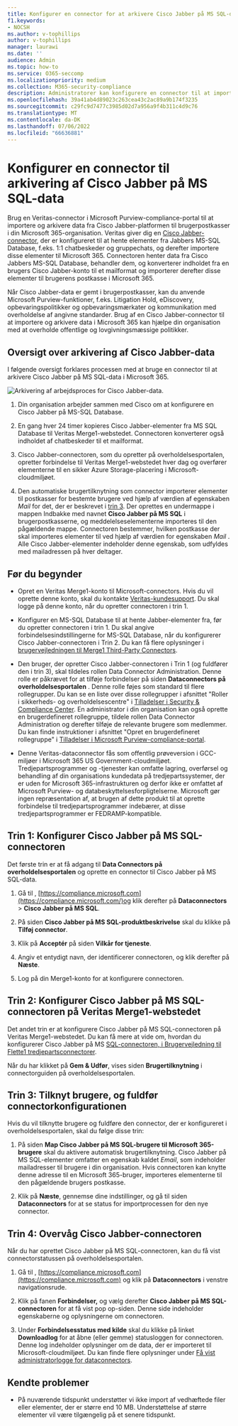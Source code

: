 ```yaml
---
title: Konfigurer en connector for at arkivere Cisco Jabber på MS SQL-data i Microsoft 365
f1.keywords:
- NOCSH
ms.author: v-tophillips
author: v-tophillips
manager: laurawi
ms.date: ''
audience: Admin
ms.topic: how-to
ms.service: O365-seccomp
ms.localizationpriority: medium
ms.collection: M365-security-compliance
description: Administratorer kan konfigurere en connector til at importere og arkivere Cisco Jabber på MS SQL-data fra Veritas i Microsoft 365. Med denne connector kan du arkivere data fra tredjepartsdatakilder i Microsoft 365. Når du har arkiveret disse data, kan du bruge funktioner til overholdelse af angivne standarder, f.eks. juridisk bevarelse, indholdssøgning og opbevaringspolitikker til at administrere tredjepartsdata.
ms.openlocfilehash: 39a41ab4d89023c263cea43c2ac89a9b174f3235
ms.sourcegitcommit: c29fc9d7477c3985d02d7a956a9f4b311c4d9c76
ms.translationtype: MT
ms.contentlocale: da-DK
ms.lasthandoff: 07/06/2022
ms.locfileid: "66636881"
---
```

# <a name="set-up-a-connector-to-archive-cisco-jabber-on-ms-sql-data"></a>Konfigurer en connector til arkivering af Cisco Jabber på MS SQL-data

Brug en Veritas-connector i Microsoft Purview-compliance-portal til at importere og arkivere data fra Cisco Jabber-platformen til brugerpostkasser i din Microsoft 365-organisation. Veritas giver dig en [Cisco Jabber-connector](https://globanet.com/jabber/), der er konfigureret til at hente elementer fra Jabbers MS-SQL Database, f.eks. 1:1 chatbeskeder og gruppechats, og derefter importere disse elementer til Microsoft 365. Connectoren henter data fra Cisco Jabbers MS-SQL Database, behandler dem, og konverterer indholdet fra en brugers Cisco Jabber-konto til et mailformat og importerer derefter disse elementer til brugerens postkasse i Microsoft 365.

Når Cisco Jabber-data er gemt i brugerpostkasser, kan du anvende Microsoft Purview-funktioner, f.eks. Litigation Hold, eDiscovery, opbevaringspolitikker og opbevaringsmærkater og kommunikation med overholdelse af angivne standarder. Brug af en Cisco Jabber-connector til at importere og arkivere data i Microsoft 365 kan hjælpe din organisation med at overholde offentlige og lovgivningsmæssige politikker.

## <a name="overview-of-archiving-cisco-jabber-data"></a>Oversigt over arkivering af Cisco Jabber-data

I følgende oversigt forklares processen med at bruge en connector til at arkivere Cisco Jabber på MS SQL-data i Microsoft 365.

![Arkivering af arbejdsproces for Cisco Jabber-data.](../media/CiscoJabberonMSSQLConnectorWorkflow.png)

1. Din organisation arbejder sammen med Cisco om at konfigurere en Cisco Jabber på MS-SQL Database.

2. En gang hver 24 timer kopieres Cisco Jabber-elementer fra MS SQL Database til Veritas Merge1-webstedet. Connectoren konverterer også indholdet af chatbeskeder til et mailformat.

3. Cisco Jabber-connectoren, som du opretter på overholdelsesportalen, opretter forbindelse til Veritas Merge1-webstedet hver dag og overfører elementerne til en sikker Azure Storage-placering i Microsoft-cloudmiljøet.

4. Den automatiske brugertilknytning som connector importerer elementer til postkasser for bestemte brugere ved hjælp af værdien af egenskaben *Mail* for det, der er beskrevet i [trin 3](#step-3-map-users-and-complete-the-connector-setup). Der oprettes en undermappe i mappen Indbakke med navnet **Cisco Jabber på MS SQL** i brugerpostkasserne, og meddelelseselementerne importeres til den pågældende mappe. Connectoren bestemmer, hvilken postkasse der skal importeres elementer til ved hjælp af værdien for egenskaben *Mail* . Alle Cisco Jabber-elementer indeholder denne egenskab, som udfyldes med mailadressen på hver deltager.

## <a name="before-you-begin"></a>Før du begynder

- Opret en Veritas Merge1-konto til Microsoft-connectors. Hvis du vil oprette denne konto, skal du kontakte [Veritas-kundesupport](https://www.veritas.com/content/support/). Du skal logge på denne konto, når du opretter connectoren i trin 1.

- Konfigurer en MS-SQL Database til at hente Jabber-elementer fra, før du opretter connectoren i trin 1. Du skal angive forbindelsesindstillingerne for MS-SQL Database, når du konfigurerer Cisco Jabber-connectoren i Trin 2. Du kan få flere oplysninger i [brugervejledningen til Merge1 Third-Party Connectors](https://docs.ms.merge1.globanetportal.com/Merge1%20Third-Party%20Connectors%20Cisco%20Jabber%20on%20MS%20SQL%20User%20Guide%20.pdf).

- Den bruger, der opretter Cisco Jabber-connectoren i Trin 1 (og fuldfører den i trin 3), skal tildeles rollen Data Connector Administration. Denne rolle er påkrævet for at tilføje forbindelser på siden **Dataconnectors på overholdelsesportalen** . Denne rolle føjes som standard til flere rollegrupper. Du kan se en liste over disse rollegrupper i afsnittet "Roller i sikkerheds- og overholdelsescentre" i [Tilladelser i Security & Compliance Center](../security/office-365-security/permissions-in-the-security-and-compliance-center.md#roles-in-the-security--compliance-center). En administrator i din organisation kan også oprette en brugerdefineret rollegruppe, tildele rollen Data Connector Administration og derefter tilføje de relevante brugere som medlemmer. Du kan finde instruktioner i afsnittet "Opret en brugerdefineret rollegruppe" i [Tilladelser i Microsoft Purview-compliance-portal](microsoft-365-compliance-center-permissions.md#create-a-custom-role-group).

- Denne Veritas-dataconnector fås som offentlig prøveversion i GCC-miljøer i Microsoft 365 US Government-cloudmiljøet. Tredjepartsprogrammer og -tjenester kan omfatte lagring, overførsel og behandling af din organisations kundedata på tredjepartssystemer, der er uden for Microsoft 365-infrastrukturen og derfor ikke er omfattet af Microsoft Purview- og databeskyttelsesforpligtelserne. Microsoft gør ingen repræsentation af, at brugen af dette produkt til at oprette forbindelse til tredjepartsprogrammer indebærer, at disse tredjepartsprogrammer er FEDRAMP-kompatible.

## <a name="step-1-set-up-the-cisco-jabber-on-ms-sql-connector"></a>Trin 1: Konfigurer Cisco Jabber på MS SQL-connectoren

Det første trin er at få adgang til **Data Connectors på overholdelsesportalen** og oprette en connector til Cisco Jabber på MS SQL-data.

1. Gå til , [https://compliance.microsoft.com](https://compliance.microsoft.com/)og klik derefter på **Dataconnectors** > **Cisco Jabber på MS SQL**.

2. På siden **Cisco Jabber på MS SQL-produktbeskrivelse** skal du klikke på **Tilføj connector**.

3. Klik på **Acceptér** på siden **Vilkår for tjeneste**.

4. Angiv et entydigt navn, der identificerer connectoren, og klik derefter på **Næste**.

5. Log på din Merge1-konto for at konfigurere connectoren.

## <a name="step-2-configure-the-cisco-jabber-on-ms-sql-connector-on-the-veritas-merge1-site"></a>Trin 2: Konfigurer Cisco Jabber på MS SQL-connectoren på Veritas Merge1-webstedet

Det andet trin er at konfigurere Cisco Jabber på MS SQL-connectoren på Veritas Merge1-webstedet. Du kan få mere at vide om, hvordan du konfigurerer Cisco Jabber på MS [SQL-connectoren, i Brugervejledning til Flette1 tredjepartsconnectorer](https://docs.ms.merge1.globanetportal.com/Merge1%20Third-Party%20Connectors%20Cisco%20Jabber%20on%20MS%20SQL%20User%20Guide%20.pdf).

Når du har klikket på **Gem & Udfør**, vises siden **Brugertilknytning** i connectorguiden på overholdelsesportalen.

## <a name="step-3-map-users-and-complete-the-connector-setup"></a>Trin 3: Tilknyt brugere, og fuldfør connectorkonfigurationen

Hvis du vil tilknytte brugere og fuldføre den connector, der er konfigureret i overholdelsesportalen, skal du følge disse trin:

1. På siden **Map Cisco Jabber på MS SQL-brugere til Microsoft 365-brugere** skal du aktivere automatisk brugertilknytning. Cisco Jabber på MS SQL-elementer omfatter en egenskab kaldet *Email*, som indeholder mailadresser til brugere i din organisation. Hvis connectoren kan knytte denne adresse til en Microsoft 365-bruger, importeres elementerne til den pågældende brugers postkasse.

2. Klik på **Næste**, gennemse dine indstillinger, og gå til siden **Dataconnectors** for at se status for importprocessen for den nye connector.

## <a name="step-4-monitor-the-cisco-jabber-connector"></a>Trin 4: Overvåg Cisco Jabber-connectoren

Når du har oprettet Cisco Jabber på MS SQL-connectoren, kan du få vist connectorstatussen på overholdelsesportalen.

1. Gå til , [https://compliance.microsoft.com](https://compliance.microsoft.com) og klik på **Dataconnectors** i venstre navigationsrude.

2. Klik på fanen **Forbindelser,** og vælg derefter **Cisco Jabber på MS SQL-connectoren** for at få vist pop op-siden. Denne side indeholder egenskaberne og oplysningerne om connectoren.

3. Under **Forbindelsesstatus med kilde** skal du klikke på linket **Downloadlog** for at åbne (eller gemme) statusloggen for connectoren. Denne log indeholder oplysninger om de data, der er importeret til Microsoft-cloudmiljøet. Du kan finde flere oplysninger under [Få vist administratorlogge for dataconnectors](data-connector-admin-logs.md).

## <a name="known-issues"></a>Kendte problemer

- På nuværende tidspunkt understøtter vi ikke import af vedhæftede filer eller elementer, der er større end 10 MB. Understøttelse af større elementer vil være tilgængelig på et senere tidspunkt.
